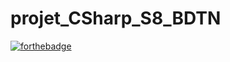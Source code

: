 # projet_CSharp_S8_BDTN
[![forthebadge](https://forthebadge.com/images/badges/built-with-love.svg)](https://forthebadge.com)
